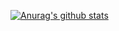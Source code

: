 [![Anurag's github stats](https://github-readme-stats.vercel.app/api?username=sangkuOH)](https://github.com/anuraghazra/github-readme-stats)

